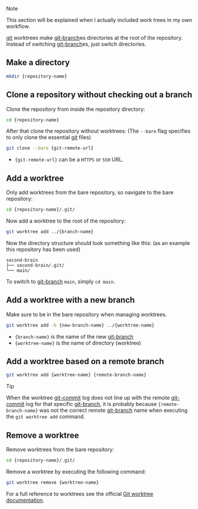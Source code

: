 > [!NOTE]
> This section will be explained when I actually included work trees in my own workflow.

[git](git.md) worktrees make [git-branch](git-branch.md)es directories at the root of the repository.
Instead of switching [git-branch](git-branch.md)es, just switch directories.

## Make a directory

```sh
mkdir {repository-name}
```

## Clone a repository without checking out a branch

Clone the repository from inside the repository directory:

```sh
cd {repository-name}
```

After that clone the repository without worktrees: (The `--bare` flag specifies to only clone the essential [git](git.md) files)

```sh
git clone --bare {git-remote-url}
```

- `{git-remote-url}` can be a `HTTPS` or `SSH` URL.

## Add a worktree

Only add worktrees from the bare repository, so navigate to the bare repository:

```sh
cd {repository-name}/.git/
```

Now add a worktree to the root of the repository:

```sh
git worktree add ../{branch-name}
```

Now the directory structure should look something like this: (as an example this repository has been used)

```
second-brain
├── second-brain/.git/
└── main/
```

To switch to [git-branch](git-branch.md) `main`, simply `cd main`.

## Add a worktree with a new branch

Make sure to be in the bare repository when managing worktrees.

```sh
git worktree add -b {new-branch-name} ../{worktree-name}
```

- `{branch-name}` is the name of the new [git-branch](git-branch.md)
- `{worktree-name}` is the name of directory (worktree)

## Add a worktree based on a remote branch

```sh
git worktree add {worktree-name} {remote-branch-name}
```

> [!TIP]
> When the worktree [git-commit](git-commit.md) log does not line up with the remote [git-commit](git-commit.md) log for that specific [git-branch](git-branch.md), it is probably because `{remote-branch-name}` was not the correct remote [git-branch](git-branch.md) name when executing the `git worktree add` command.

## Remove a worktree

Remove worktrees from the bare repository:

```sh
cd {repository-name}/.git/
```

Remove a worktree by executing the following command:

```sh
git worktree remove {worktree-name}
```

For a full reference to worktrees see the official [Git worktree documentation](https://git-scm.com/docs/git-worktree).
